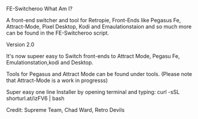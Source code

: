 FE-Switcheroo What Am I?

A front-end switcher and tool for Retropie, Front-Ends like Pegasus Fe, Attract-Mode, Pixel Desktop, Kodi and Emaulationstaion and so much more can be found in the FE-Switcheroo script.

Version 2.0

It's now supeer easy to Switch front-ends to Attract Mode, Pegasu Fe, Emulationstation,kodi and Desktop. 

Tools for Pegasus and Attract Mode can be found under tools. (Please note that Attract-Mode is a work in progresss)
     
Super easy one line Installer by opening terminal and typing:
curl -sSL shorturl.at/izFV6 | bash

Credit:
Supreme Team,
Chad Ward,
Retro Devils

